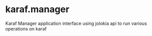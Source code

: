 # karaf.manager
Karaf Manager application interface using jolokia api to run various operations on karaf
